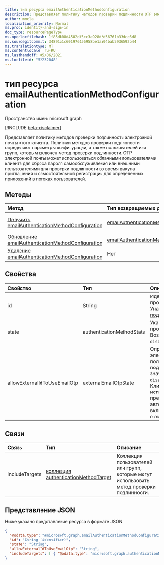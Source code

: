 ```yaml
---
title: тип ресурса emailAuthenticationMethodConfiguration
description: Представляет политику методов проверки подлинности OTP электронной почты
author: mmcla
localization_priority: Normal
ms.prod: identity-and-sign-in
doc_type: resourcePageType
ms.openlocfilehash: 1f85db08d4502df6cc3a928d2d56761b33dcc6d8
ms.sourcegitcommit: 34891a1c601976166958be1aa04bab5936592b44
ms.translationtype: MT
ms.contentlocale: ru-RU
ms.lasthandoff: 05/06/2021
ms.locfileid: "52232048"
---
```

# <a name="emailauthenticationmethodconfiguration-resource-type"></a>тип ресурса emailAuthenticationMethodConfiguration

Пространство имен: microsoft.graph

[!INCLUDE [beta-disclaimer](../../includes/beta-disclaimer.md)]

Представляет политику методов проверки подлинности электронной почты этого клиента. Политики методов проверки подлинности определяют параметры конфигурации, а также пользователей или групп, которым включен метод проверки подлинности. OTP электронной почты может использоваться облачными пользователями клиента для сброса пароля самообслуживления или внешними пользователями для проверки подлинности во время выкупа приглашений и самостоятельной регистрации для определенных приложений в потоках пользователей.

## <a name="methods"></a>Методы

|Метод|Тип возвращаемых данных|Описание|
|:---|:---|:---|
|[Получить emailAuthenticationMethodConfiguration](../api/emailauthenticationmethodconfiguration-get.md)|[emailAuthenticationMethodConfiguration](../resources/emailauthenticationmethodconfiguration.md)|Ознакомьтесь с свойствами и отношениями объекта emailAuthenticationMethodConfiguration.|
|[Обновление emailAuthenticationMethodConfiguration](../api/emailauthenticationmethodconfiguration-update.md)|[emailAuthenticationMethodConfiguration](../resources/emailauthenticationmethodconfiguration.md)|Обновление свойств объекта emailAuthenticationMethodConfiguration.|
|[Удаление emailAuthenticationMethodConfiguration](../api/emailauthenticationmethodconfiguration-delete.md)|Нет|Удаляет объект emailAuthenticationMethodConfiguration.|

## <a name="properties"></a>Свойства

|Свойство|Тип|Описание|
|:---|:---|:---|
|id|String|Идентификатор политики метода проверки подлинности. Унаследованный от [проверки подлинностиMethodConfiguration](../resources/authenticationmethodconfiguration.md).|
|state|authenticationMethodState|Указывает, включен этот метод проверки подлинности или нет. Возможные значения: `enabled`, `disabled`.|
|allowExternalIdToUseEmailOtp|externalEmailOtpState|Определяет, является ли OTP электронной почты для внешних пользователей для проверки подлинности. Возможные значения: `default`, `enabled`, `disabled`, `unknownFutureValue`. Клиенты в состоянии, которое не использует общедоступный предварительный просмотр, автоматически будут иметь включенную OTP-почту начиная с октября `default` 2021 г.|

## <a name="relationships"></a>Связи

|Связь|Тип|Описание|
|:---|:---|:---|
|includeTargets|[коллекция authenticationMethodTarget](../resources/authenticationmethodtarget.md)|Коллекция пользователей или групп, которые могут использовать метод проверки подлинности.|

## <a name="json-representation"></a>Представление JSON

Ниже указано представление ресурса в формате JSON.
<!-- {
  "blockType": "resource",
  "keyProperty": "id",
  "@odata.type": "microsoft.graph.emailAuthenticationMethodConfiguration",
  "baseType": "microsoft.graph.authenticationMethodConfiguration",
  "openType": false
}
-->

```json
{
  "@odata.type": "#microsoft.graph.emailAuthenticationMethodConfiguration",
  "id": "String (identifier)",
  "state": "String",
  "allowExternalIdToUseEmailOtp": "String",
  "includeTargets": [ { "@odata.type": "microsoft.graph.authenticationMethodTarget" } ]
}
```
